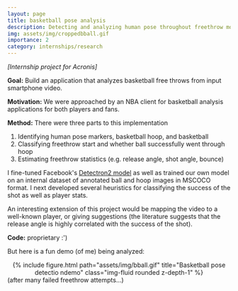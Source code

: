 ```yaml
---
layout: page
title: basketball pose analysis
description: Detecting and analyzing human pose throughout freethrow motion
img: assets/img/croppedbball.gif
importance: 2
category: internships/research
---
```

*[Internship project for Acronis]*

**Goal:** Build an application that analyzes basketball free throws from input smartphone video. 

**Motivation:** We were approached by an NBA client for basketball analysis applications for both players and fans.

**Method:** There were three parts to this implementation
1. Identifying human pose markers, basketball hoop, and basketball
2. Classifying freethrow start and whether ball successfully went through hoop
3. Estimating freethrow statistics (e.g. release angle, shot angle, bounce)

I fine-tuned Facebook's <a href="https://github.com/facebookresearch/detectron2">Detectron2 model</a> as well as trained our own model on an internal dataset of annotated ball and hoop images in MSCOCO format. I next developed several heuristics for classifying the success of the shot as well as player stats.

An interesting extension of this project would be mapping the video to a well-known player, or giving suggestions (the literature suggests that the release angle is highly correlated with the success of the shot).

**Code:** proprietary :')

But here is a fun demo (of me) being analyzed:

<div class="row">
    <div class="col-sm mt-3 mt-md-0">
    <center>
        {% include figure.html path="assets/img/bball.gif" title="Basketball pose detectio ndemo" class="img-fluid rounded z-depth-1" %}
    </center>
    </div>
</div>
<div class="caption">
    (after many failed freethrow attempts...)
</div>

